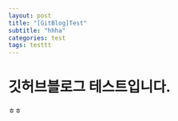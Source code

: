 ```yaml
---
layout: post
title: "[GitBlog]Test"
subtitle: "hhha"
categories: test
tags: testtt
---
```


# 깃허브블로그 테스트입니다.
 ㅎㅎ